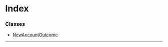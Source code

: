 

# Index

### Classes

* [NewAccountOutcome](../classes/_newaccountoutcome_.newaccountoutcome.md)

---

